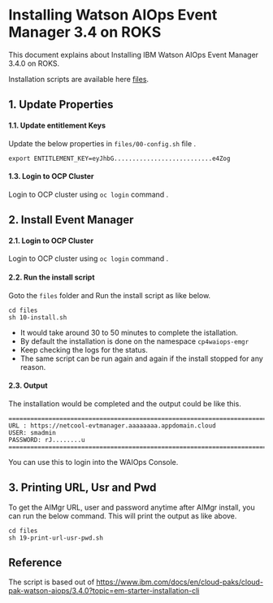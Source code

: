 # Installing Watson AIOps Event Manager 3.4 on ROKS 

This document explains about Installing IBM Watson AIOps Event Manager 3.4.0 on ROKS.

Installation scripts are available here [files](./files).


## 1. Update Properties

#### 1.1. Update entitlement Keys

Update the below properties in `files/00-config.sh` file .

```
export ENTITLEMENT_KEY=eyJhbG...........................e4Zog
```

#### 1.3. Login to OCP Cluster

Login to OCP cluster using  `oc login` command .


## 2. Install Event Manager

#### 2.1. Login to OCP Cluster

Login to OCP cluster using  `oc login` command .

#### 2.2. Run the install script

Goto the `files` folder and Run the install script as like below.

```
cd files
sh 10-install.sh
```

- It would take around 30 to 50 minutes to complete the istallation. 
- By default the installation is done on the namespace `cp4waiops-emgr`
- Keep checking the logs for the status. 
- The same script can be run again and again if the install stopped for any reason.

#### 2.3. Output
 
The installation would be completed and the output could be like this.

```
=====================================================================================================
URL : https://netcool-evtmanager.aaaaaaaa.appdomain.cloud
USER: smadmin
PASSWORD: rJ........u
=====================================================================================================
```

You can use this to login into the WAIOps Console.

## 3. Printing URL, Usr and Pwd

To get the AIMgr URL, user and password anytime after AIMgr install, you can run the below command. This will print the output as like above.

```
cd files
sh 19-print-url-usr-pwd.sh
```

## Reference

The script is based out of https://www.ibm.com/docs/en/cloud-paks/cloud-pak-watson-aiops/3.4.0?topic=em-starter-installation-cli